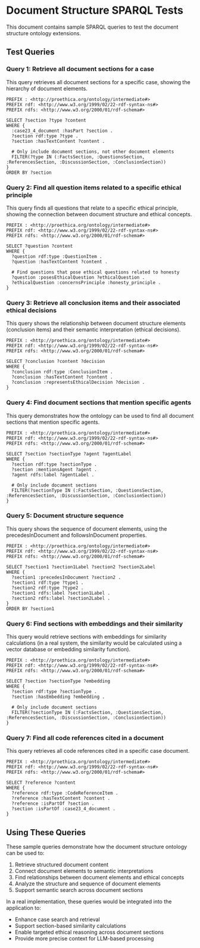 # Document Structure SPARQL Tests

This document contains sample SPARQL queries to test the document structure ontology extensions.

## Test Queries

### Query 1: Retrieve all document sections for a case

This query retrieves all document sections for a specific case, showing the hierarchy of document elements.

```sparql
PREFIX : <http://proethica.org/ontology/intermediate#>
PREFIX rdf: <http://www.w3.org/1999/02/22-rdf-syntax-ns#>
PREFIX rdfs: <http://www.w3.org/2000/01/rdf-schema#>

SELECT ?section ?type ?content
WHERE {
  :case23_4_document :hasPart ?section .
  ?section rdf:type ?type .
  ?section :hasTextContent ?content .
  
  # Only include document sections, not other document elements
  FILTER(?type IN (:FactsSection, :QuestionsSection, :ReferencesSection, :DiscussionSection, :ConclusionSection))
}
ORDER BY ?section
```

### Query 2: Find all question items related to a specific ethical principle

This query finds all questions that relate to a specific ethical principle, showing the connection between document structure and ethical concepts.

```sparql
PREFIX : <http://proethica.org/ontology/intermediate#>
PREFIX rdf: <http://www.w3.org/1999/02/22-rdf-syntax-ns#>
PREFIX rdfs: <http://www.w3.org/2000/01/rdf-schema#>

SELECT ?question ?content
WHERE {
  ?question rdf:type :QuestionItem .
  ?question :hasTextContent ?content .
  
  # Find questions that pose ethical questions related to honesty
  ?question :posesEthicalQuestion ?ethicalQuestion .
  ?ethicalQuestion :concernsPrinciple :honesty_principle .
}
```

### Query 3: Retrieve all conclusion items and their associated ethical decisions

This query shows the relationship between document structure elements (conclusion items) and their semantic interpretation (ethical decisions).

```sparql
PREFIX : <http://proethica.org/ontology/intermediate#>
PREFIX rdf: <http://www.w3.org/1999/02/22-rdf-syntax-ns#>
PREFIX rdfs: <http://www.w3.org/2000/01/rdf-schema#>

SELECT ?conclusion ?content ?decision
WHERE {
  ?conclusion rdf:type :ConclusionItem .
  ?conclusion :hasTextContent ?content .
  ?conclusion :representsEthicalDecision ?decision .
}
```

### Query 4: Find document sections that mention specific agents

This query demonstrates how the ontology can be used to find all document sections that mention specific agents.

```sparql
PREFIX : <http://proethica.org/ontology/intermediate#>
PREFIX rdf: <http://www.w3.org/1999/02/22-rdf-syntax-ns#>
PREFIX rdfs: <http://www.w3.org/2000/01/rdf-schema#>

SELECT ?section ?sectionType ?agent ?agentLabel
WHERE {
  ?section rdf:type ?sectionType .
  ?section :mentionsAgent ?agent .
  ?agent rdfs:label ?agentLabel .
  
  # Only include document sections
  FILTER(?sectionType IN (:FactsSection, :QuestionsSection, :ReferencesSection, :DiscussionSection, :ConclusionSection))
}
```

### Query 5: Document structure sequence

This query shows the sequence of document elements, using the precedesInDocument and followsInDocument properties.

```sparql
PREFIX : <http://proethica.org/ontology/intermediate#>
PREFIX rdf: <http://www.w3.org/1999/02/22-rdf-syntax-ns#>
PREFIX rdfs: <http://www.w3.org/2000/01/rdf-schema#>

SELECT ?section1 ?section1Label ?section2 ?section2Label
WHERE {
  ?section1 :precedesInDocument ?section2 .
  ?section1 rdf:type ?type1 .
  ?section2 rdf:type ?type2 .
  ?section1 rdfs:label ?section1Label .
  ?section2 rdfs:label ?section2Label .
}
ORDER BY ?section1
```

### Query 6: Find sections with embeddings and their similarity

This query would retrieve sections with embeddings for similarity calculations (in a real system, the similarity would be calculated using a vector database or embedding similarity function).

```sparql
PREFIX : <http://proethica.org/ontology/intermediate#>
PREFIX rdf: <http://www.w3.org/1999/02/22-rdf-syntax-ns#>
PREFIX rdfs: <http://www.w3.org/2000/01/rdf-schema#>

SELECT ?section ?sectionType ?embedding
WHERE {
  ?section rdf:type ?sectionType .
  ?section :hasEmbedding ?embedding .
  
  # Only include document sections
  FILTER(?sectionType IN (:FactsSection, :QuestionsSection, :ReferencesSection, :DiscussionSection, :ConclusionSection))
}
```

### Query 7: Find all code references cited in a document

This query retrieves all code references cited in a specific case document.

```sparql
PREFIX : <http://proethica.org/ontology/intermediate#>
PREFIX rdf: <http://www.w3.org/1999/02/22-rdf-syntax-ns#>
PREFIX rdfs: <http://www.w3.org/2000/01/rdf-schema#>

SELECT ?reference ?content
WHERE {
  ?reference rdf:type :CodeReferenceItem .
  ?reference :hasTextContent ?content .
  ?reference :isPartOf ?section .
  ?section :isPartOf :case23_4_document .
}
```

## Using These Queries

These sample queries demonstrate how the document structure ontology can be used to:

1. Retrieve structured document content
2. Connect document elements to semantic interpretations
3. Find relationships between document elements and ethical concepts
4. Analyze the structure and sequence of document elements
5. Support semantic search across document sections

In a real implementation, these queries would be integrated into the application to:

- Enhance case search and retrieval
- Support section-based similarity calculations
- Enable targeted ethical reasoning across document sections
- Provide more precise context for LLM-based processing
